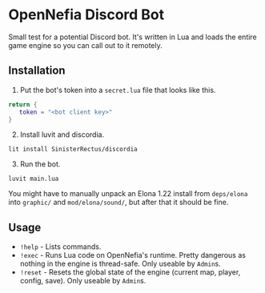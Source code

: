 # OpenNefia Discord Bot

Small test for a potential Discord bot. It's written in Lua and loads the entire game engine so you can call out to it remotely.

## Installation

1. Put the bot's token into a `secret.lua` file that looks like this.

``` lua
return {
   token = "<bot client key>"
}
```

2. Install luvit and discordia.

```
lit install SinisterRectus/discordia
```

3. Run the bot.

```
luvit main.lua
```

You might have to manually unpack an Elona 1.22 install from `deps/elona` into `graphic/` and `mod/elona/sound/`, but after that it should be fine.

## Usage

- `!help` - Lists commands.
- `!exec` - Runs Lua code on OpenNefia's runtime. Pretty dangerous as nothing in the engine is thread-safe. Only useable by `Admin`s.
- `!reset` - Resets the global state of the engine (current map, player, config, save). Only useable by `Admin`s.
